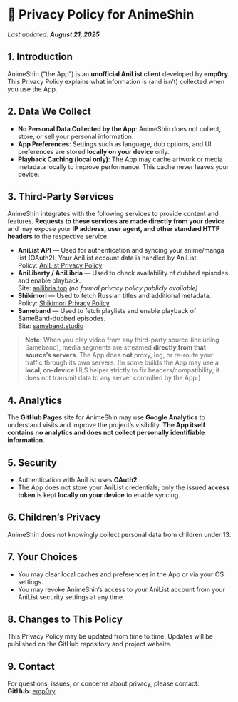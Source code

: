 # 📜 Privacy Policy for AnimeShin

*Last updated: **August 21, 2025***

## 1. Introduction

AnimeShin (“the App”) is an **unofficial AniList client** developed by **emp0ry**.
This Privacy Policy explains what information is (and isn’t) collected when you use the App.

## 2. Data We Collect

* **No Personal Data Collected by the App**: AnimeShin does not collect, store, or sell your personal information.
* **App Preferences**: Settings such as language, dub options, and UI preferences are stored **locally on your device** only.
* **Playback Caching (local only)**: The App may cache artwork or media metadata locally to improve performance. This cache never leaves your device.

## 3. Third-Party Services

AnimeShin integrates with the following services to provide content and features.
**Requests to these services are made directly from your device** and may expose your **IP address, user agent, and other standard HTTP headers** to the respective service.

* **AniList API** — Used for authentication and syncing your anime/manga list (OAuth2). Your AniList account data is handled by AniList.  
  Policy: [AniList Privacy Policy](https://anilist.co/terms)
* **AniLiberty / AniLibria** — Used to check availability of dubbed episodes and enable playback.  
  Site: [anilibria.top](https://anilibria.top/) *(no formal privacy policy publicly available)*
* **Shikimori** — Used to fetch Russian titles and additional metadata.  
  Policy: [Shikimori Privacy Policy](https://shikimori.one/terms)
* **Sameband** — Used to fetch playlists and enable playback of SameBand-dubbed episodes.  
  Site: [sameband.studio](https://sameband.studio/polzovatelskoe-soglashenie.html)

> **Note:** When you play video from any third-party source (including Sameband), media segments are streamed **directly from that source’s servers**. The App does **not** proxy, log, or re-route your traffic through its own servers. (In some builds the App may use a **local, on-device** HLS helper strictly to fix headers/compatibility; it does not transmit data to any server controlled by the App.)

## 4. Analytics

The **GitHub Pages** site for AnimeShin may use **Google Analytics** to understand visits and improve the project’s visibility.
**The App itself contains no analytics and does not collect personally identifiable information.**

## 5. Security

* Authentication with AniList uses **OAuth2**.
* The App does not store your AniList credentials; only the issued **access token** is kept **locally on your device** to enable syncing.

## 6. Children’s Privacy

AnimeShin does not knowingly collect personal data from children under 13.

## 7. Your Choices

* You may clear local caches and preferences in the App or via your OS settings.
* You may revoke AnimeShin’s access to your AniList account from your AniList security settings at any time.

## 8. Changes to This Policy

This Privacy Policy may be updated from time to time. Updates will be published on the GitHub repository and project website.

## 9. Contact

For questions, issues, or concerns about privacy, please contact:  
**GitHub:** [emp0ry](https://github.com/emp0ry)
